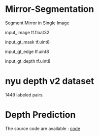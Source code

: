 # Mirror-Segmentation
Segment Mirror in Single Image

input_image tf.float32

input_gt_mask tf.uint8

input_gt_edge tf.uint8

input_gt_depth tf.uint8

# nyu depth v2 dataset
1449 labeled pairs.

# Depth Prediction
The source code are available : [code](https://github.com/Mhaiyang/Depth-Prediction)